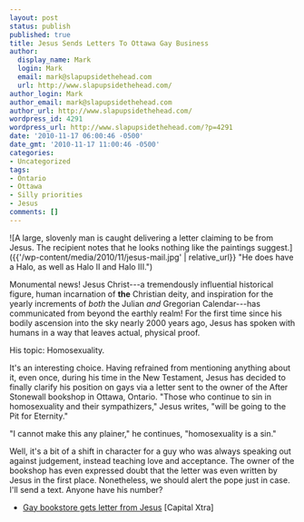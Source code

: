 ```yaml
---
layout: post
status: publish
published: true
title: Jesus Sends Letters To Ottawa Gay Business
author:
  display_name: Mark
  login: Mark
  email: mark@slapupsidethehead.com
  url: http://www.slapupsidethehead.com/
author_login: Mark
author_email: mark@slapupsidethehead.com
author_url: http://www.slapupsidethehead.com/
wordpress_id: 4291
wordpress_url: http://www.slapupsidethehead.com/?p=4291
date: '2010-11-17 06:00:46 -0500'
date_gmt: '2010-11-17 11:00:46 -0500'
categories:
- Uncategorized
tags:
- Ontario
- Ottawa
- Silly priorities
- Jesus
comments: []
---
```

![A large, slovenly man is caught delivering a letter claiming to be from Jesus. The recipient notes that he looks nothing like the paintings suggest.]({{'/wp-content/media/2010/11/jesus-mail.jpg' | relative_url}} "He does have a Halo, as well as Halo II and Halo III.")

Monumental news! Jesus Christ---a tremendously influential historical figure, human incarnation of **the** Christian deity, and inspiration for the yearly increments of _both_ the Julian _and_ Gregorian Calendar---has communicated from beyond the earthly realm! For the first time since his bodily ascension into the sky nearly 2000 years ago, Jesus has spoken with humans in a way that leaves actual, physical proof.

His topic: Homosexuality.

It's an interesting choice. Having refrained from mentioning anything about it, even once, during his time in the New Testament, Jesus has decided to finally clarify his position on gays via a letter sent to the owner of the After Stonewall bookshop in Ottawa, Ontario. "Those who continue to sin in homosexuality and their sympathizers," Jesus writes, "will be going to the Pit for Eternity."

"I cannot make this any plainer," he continues, "homosexuality is a sin."

Well, it's a bit of a shift in character for a guy who was always speaking out against judgement, instead teaching love and acceptance. The owner of the bookshop has even expressed doubt that the letter was even written by Jesus in the first place. Nonetheless, we should alert the pope just in case. I'll send a text. Anyone have his number?

- [Gay bookstore gets letter from Jesus](http://www.xtra.ca/public/National/Gay_bookstore_gets_letter_from_Jesus-9403.aspx) [Capital Xtra]

